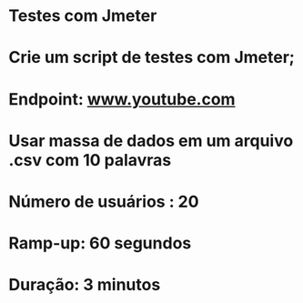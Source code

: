 # Testes com Jmeter
# Crie um script de testes com Jmeter;
# Endpoint: www.youtube.com
# Usar massa de dados em um arquivo .csv com 10 palavras
# Número de usuários : 20
# Ramp-up: 60 segundos
# Duração: 3 minutos
